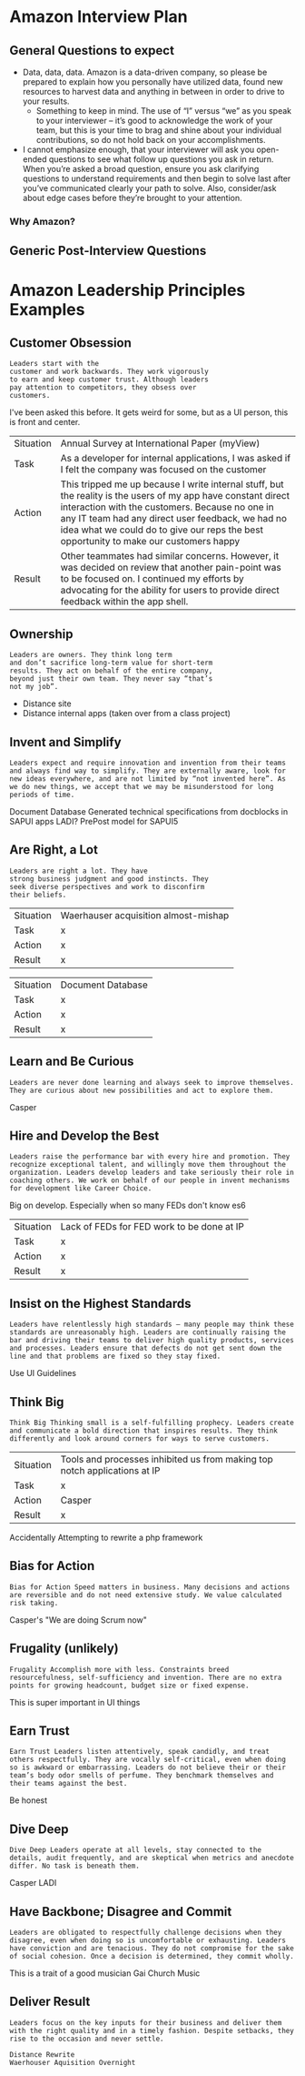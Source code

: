 # Amazon Interview Plan

## General Questions to expect

* Data, data, data. Amazon is a data-driven company, so please be prepared to explain how you personally have utilized data, found new resources to harvest data and anything in between in order to drive to your results.
    * Something to keep in mind. The use of “I” versus “we” as you speak to your interviewer – it’s good to acknowledge the work of your team, but this is your time to brag and shine about your individual contributions, so do not hold back on your accomplishments.
* I cannot emphasize enough, that your interviewer will ask you open-ended questions to see what follow up questions you ask in return. When you’re asked a broad question, ensure you ask clarifying questions to understand requirements and then begin to solve last after you’ve communicated clearly your path to solve. Also, consider/ask about edge cases before they’re brought to your attention. 

### Why Amazon?

## Generic Post-Interview Questions

# Amazon Leadership Principles Examples

## Customer Obsession

    Leaders start with the
    customer and work backwards. They work vigorously
    to earn and keep customer trust. Although leaders
    pay attention to competitors, they obsess over
    customers.

I've been asked this before.  It gets weird for some, but as a UI person, this is front and center.

|       |       |
| ----- | ----- |
| Situation | Annual Survey at International Paper (myView) |
| Task | As a developer for internal applications, I was asked if I felt the company was focused on the customer |
| Action | This tripped me up because I write internal stuff, but the reality is the users of my app have constant direct interaction with the customers.  Because no one in any IT team had any direct user feedback, we had no idea what we could do to give our reps the best opportunity to make our customers happy |
| Result | Other teammates had similar concerns.  However, it was decided on review that another pain-point was to be focused on.  I continued my efforts by advocating for the ability for users to provide direct feedback within the app shell. |

## Ownership

    Leaders are owners. They think long term
    and don’t sacrifice long-term value for short-term
    results. They act on behalf of the entire company,
    beyond just their own team. They never say “that’s
    not my job”.

* Distance site
* Distance internal apps (taken over from a class project)


## Invent and Simplify

    Leaders expect and require innovation and invention from their teams and always find way to simplify. They are externally aware, look for new ideas everywhere, and are not limited by “not invented here”. As we do new things, we accept that we may be misunderstood for long periods of time.

Document Database
Generated technical specifications from docblocks in SAPUI apps
LADI?
PrePost model for SAPUI5

## Are Right, a Lot

    Leaders are right a lot. They have
    strong business judgment and good instincts. They
    seek diverse perspectives and work to disconfirm
    their beliefs.  

|       |       |
| ----- | ----- |
| Situation | Waerhauser acquisition almost-mishap |
| Task | x |
| Action | x |
| Result | x |

|       |       |
| ----- | ----- |
| Situation | Document Database |
| Task | x |
| Action | x |
| Result | x |


## Learn and Be Curious

    Leaders are never done learning and always seek to improve themselves. They are curious about new possibilities and act to explore them.

Casper

## Hire and Develop the Best

    Leaders raise the performance bar with every hire and promotion. They recognize exceptional talent, and willingly move them throughout the organization. Leaders develop leaders and take seriously their role in coaching others. We work on behalf of our people in invent mechanisms for development like Career Choice.

Big on develop.  Especially when so many FEDs don't know es6

|       |       |
| ----- | ----- |
| Situation | Lack of FEDs for FED work to be done at IP |
| Task | x |
| Action | x |
| Result | x |

## Insist on the Highest Standards

    Leaders have relentlessly high standards – many people may think these standards are unreasonably high. Leaders are continually raising the bar and driving their teams to deliver high quality products, services and processes. Leaders ensure that defects do not get sent down the line and that problems are fixed so they stay fixed.

Use UI Guidelines

## Think Big

    Think Big Thinking small is a self-fulfilling prophecy. Leaders create and communicate a bold direction that inspires results. They think differently and look around corners for ways to serve customers.

|       |       |
| ----- | ----- |
| Situation | Tools and processes inhibited us from making top notch applications at IP |
| Task | x |
| Action | Casper |
| Result | x |

Accidentally Attempting to rewrite a php framework

## Bias for Action

    Bias for Action Speed matters in business. Many decisions and actions are reversible and do not need extensive study. We value calculated risk taking.

Casper's "We are doing Scrum now"

## Frugality (unlikely)

    Frugality Accomplish more with less. Constraints breed resourcefulness, self-sufficiency and invention. There are no extra points for growing headcount, budget size or fixed expense.

This is super important in UI things

## Earn Trust

    Earn Trust Leaders listen attentively, speak candidly, and treat others respectfully. They are vocally self-critical, even when doing so is awkward or embarrassing. Leaders do not believe their or their team’s body odor smells of perfume. They benchmark themselves and their teams against the best.

Be honest

## Dive Deep

    Dive Deep Leaders operate at all levels, stay connected to the details, audit frequently, and are skeptical when metrics and anecdote differ. No task is beneath them.

Casper
LADI

## Have Backbone; Disagree and Commit

    Leaders are obligated to respectfully challenge decisions when they disagree, even when doing so is uncomfortable or exhausting. Leaders have conviction and are tenacious. They do not compromise for the sake of social cohesion. Once a decision is determined, they commit wholly.

This is a trait of a good musician
Gai Church Music

## Deliver Result

    Leaders focus on the key inputs for their business and deliver them with the right quality and in a timely fashion. Despite setbacks, they rise to the occasion and never settle.

    Distance Rewrite
    Waerhouser Aquisition Overnight